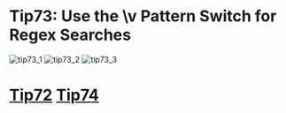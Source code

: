 # Tip73: Use the \v Pattern Switch for Regex Searches

![tip73_1](images/tip73_1.png)
![tip73_2](images/tip73_2.png)
![tip73_3](images/tip73_3.png)

# [Tip72](tip72.md) [Tip74](tip74.md)